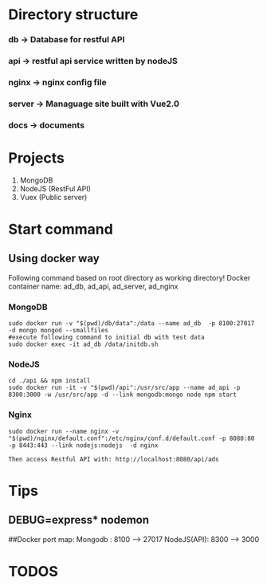 # Directory structure
### db -> Database for restful API
### api -> restful api service written by nodeJS
### nginx -> nginx config file
### server -> Managuage site built with Vue2.0
### docs -> documents
# Projects
1. MongoDB
2. NodeJS (RestFul API)
3. Vuex (Public server)

# Start command
## Using docker way
Following command based on root directory as working directory!
Docker container name: ad_db, ad_api, ad_server, ad_nginx
### MongoDB
    sudo docker run -v "$(pwd)/db/data":/data --name ad_db  -p 8100:27017 -d mongo mongod --smallfiles 
    #execute following command to initial db with test data
    sudo docker exec -it ad_db /data/initdb.sh
### NodeJS
    cd ./api && npm install
    sudo docker run -it -v "$(pwd)/api":/usr/src/app --name ad_api -p 8300:3000 -w /usr/src/app -d --link mongodb:mongo node npm start
### Nginx
    sudo docker run --name nginx -v "$(pwd)/nginx/default.conf":/etc/nginx/conf.d/default.conf -p 8080:80 -p 8443:443 --link nodejs:nodejs  -d nginx

    Then access Restful API with: http://localhost:8080/api/ads

# Tips
## DEBUG=express* nodemon
##Docker port map:
  Mongodb : 8100 --> 27017
  NodeJS(API): 8300 --> 3000
# TODOS

